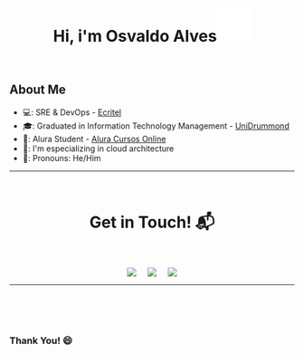 <h1 align="center">Hi, i'm Osvaldo Alves<a><img src="https://github.com/Kathryn-Jie/Kathryn-Jie/blob/main/wave.gif" width="60px"/></h1>
</br>
<h2>About Me</h2>

- 💻: SRE & DevOps - <a href="https://www.ecritel.com">Ecritel</a>
- 🎓: Graduated in Information Technology Management - <a href="https://drummond.com.br/">UniDrummond</a>
- 🏫: Alura Student - <a href="https://www.alura.br/">Alura Cursos Online</a>
- 🌱: I'm especializing in cloud architecture
- 💬: Pronouns: He/Him
<hr>
</br>
<h1 align="center">Get in Touch! 📬</h1>
</br>
<p align="center">
<a href="https://www.linkedin.com/in/oalvesneto/" target="blank"><img align="center" src="https://img.shields.io/badge/LinkedIn-0077B5?style=for-the-badge&logo=linkedin&logoColor=white" /></a> &nbsp;&nbsp;&nbsp;  
<a href="mailto:oalvesxp@gmail.com" target="blank"><img align="center" src="https://img.shields.io/badge/Gmail-D14836?style=for-the-badge&logo=gmail&logoColor=white" /></a>    &nbsp;&nbsp;&nbsp;       
<a href="hhttps://github.com/oalvesxp" target="blank"><img align="center" src="https://img.shields.io/badge/GitHub-100000?style=for-the-badge&logo=github&logoColor=white" /></a>
</p>

<hr>
</br>
</br>
</br>
<h3>Thank You! 😄</h3>
